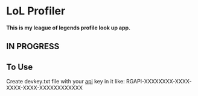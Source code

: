 # LoL Profiler

**This is my league of legends profile look up app.**

## IN PROGRESS

## To Use
Create devkey.txt file with your [api](https://developer.riotgames.com/) key in it like: RGAPI-XXXXXXXX-XXXX-XXXX-XXXX-XXXXXXXXXXXX